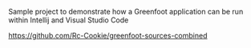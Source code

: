 Sample project to demonstrate how a Greenfoot application can be run within Intellij and Visual Studio Code

https://github.com/Rc-Cookie/greenfoot-sources-combined